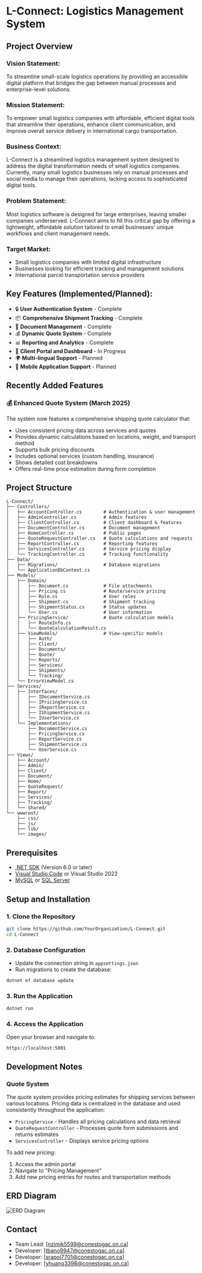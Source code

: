 # L-Connect: Logistics Management System

## Project Overview

### Vision Statement:
To streamline small-scale logistics operations by providing an accessible digital platform that bridges the gap between manual processes and enterprise-level solutions.

### Mission Statement:
To empower small logistics companies with affordable, efficient digital tools that streamline their operations, enhance client communication, and improve overall service delivery in international cargo transportation.

### Business Context:
L-Connect is a streamlined logistics management system designed to address the digital transformation needs of small logistics companies. Currently, many small logistics businesses rely on manual processes and social media to manage their operations, lacking access to sophisticated digital tools.

### Problem Statement:
Most logistics software is designed for large enterprises, leaving smaller companies underserved. L-Connect aims to fill this critical gap by offering a lightweight, affordable solution tailored to small businesses' unique workflows and client management needs.

### Target Market:
- Small logistics companies with limited digital infrastructure
- Businesses looking for efficient tracking and management solutions
- International parcel transportation service providers

## Key Features (Implemented/Planned):
- 🔒 **User Authentication System** - Complete
- 📦 **Comprehensive Shipment Tracking** - Complete
- 📄 **Document Management** - Complete
- 💰 **Dynamic Quote System** - Complete
- 📊 **Reporting and Analytics** - Complete
- 👥 **Client Portal and Dashboard** - In Progress
- 🌍 **Multi-lingual Support** - Planned
- 📱 **Mobile Application Support** - Planned

## Recently Added Features

### 💰 Enhanced Quote System (March 2025)
The system now features a comprehensive shipping quote calculator that:
- Uses consistent pricing data across services and quotes
- Provides dynamic calculations based on locations, weight, and transport method
- Supports bulk pricing discounts
- Includes optional services (custom handling, insurance)
- Shows detailed cost breakdowns
- Offers real-time price estimation during form completion

## Project Structure
```
L-Connect/
├── Controllers/
│   ├── AccountController.cs        # Authentication & user management
│   ├── AdminController.cs          # Admin features
│   ├── ClientController.cs         # Client dashboard & features
│   ├── DocumentController.cs       # Document management
│   ├── HomeController.cs           # Public pages
│   ├── QuoteRequestController.cs   # Quote calculations and requests
│   ├── ReportController.cs         # Reporting features
│   ├── ServicesController.cs       # Service pricing display
│   └── TrackingController.cs       # Tracking functionality
├── Data/
│   ├── Migrations/                 # Database migrations
│   └── ApplicationDbContext.cs     
├── Models/
│   ├── Domain/
│   │   ├── Document.cs             # File attachments
│   │   ├── Pricing.cs              # Route/service pricing
│   │   ├── Role.cs                 # User roles
│   │   ├── Shipment.cs             # Shipment tracking
│   │   ├── ShipmentStatus.cs       # Status updates 
│   │   └── User.cs                 # User information
│   ├── PricingService/             # Quote calculation models
│   │   ├── RouteInfo.cs            
│   │   └── QuoteCalculationResult.cs
│   ├── ViewModels/                 # View-specific models
│   │   ├── Auth/
│   │   ├── Client/
│   │   ├── Documents/
│   │   ├── Quote/
│   │   ├── Reports/
│   │   ├── Services/
│   │   ├── Shipments/
│   │   └── Tracking/
│   └── ErrorViewModel.cs
├── Services/
│   ├── Interfaces/
│   │   ├── IDocumentService.cs
│   │   ├── IPricingService.cs
│   │   ├── IReportService.cs
│   │   ├── IShipmentService.cs
│   │   └── IUserService.cs
│   └── Implementations/
│       ├── DocumentService.cs
│       ├── PricingService.cs
│       ├── ReportService.cs
│       ├── ShipmentService.cs
│       └── UserService.cs
├── Views/
│   ├── Account/
│   ├── Admin/
│   ├── Client/
│   ├── Document/
│   ├── Home/
│   ├── QuoteRequest/
│   ├── Report/
│   ├── Services/
│   ├── Tracking/
│   └── Shared/
└── wwwroot/
    ├── css/
    ├── js/
    ├── lib/
    └── images/
```

## Prerequisites
- [.NET SDK](https://dotnet.microsoft.com/download) (Version 6.0 or later)
- [Visual Studio Code](https://code.visualstudio.com/) or Visual Studio 2022
- [MySQL](https://www.mysql.com/) or [SQL Server](https://www.microsoft.com/en-us/sql-server/sql-server-downloads)

## Setup and Installation

### 1. Clone the Repository
```bash
git clone https://github.com/YourOrganization/L-Connect.git
cd L-Connect
```

### 2. Database Configuration
- Update the connection string in `appsettings.json`
- Run migrations to create the database:
```bash
dotnet ef database update
```

### 3. Run the Application
```bash
dotnet run
```

### 4. Access the Application
Open your browser and navigate to:
```
https://localhost:5001
```

## Development Notes

### Quote System
The quote system provides pricing estimates for shipping services between various locations. Pricing data is centralized in the database and used consistently throughout the application:

- `PricingService` - Handles all pricing calculations and data retrieval
- `QuoteRequestController` - Processes quote form submissions and returns estimates
- `ServicesController` - Displays service pricing options

To add new pricing:
1. Access the admin portal
2. Navigate to "Pricing Management"
3. Add new pricing entries for routes and transportation methods

## ERD Diagram
![ERD Diagram](path/to/erd-image.png)

## Contact
- Team Lead: [nzimik5599@conestogac.on.ca]
- Developer: [tbano9947@conestogac.on.ca]
- Developer: [srapol7701@conestogac.on.ca]
- Developer: [yhuang3398@conestogac.on.ca]